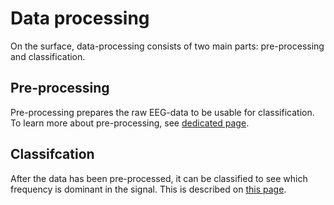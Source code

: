 # Data processing

On the surface, data-processing consists of two main parts: pre-processing and classification.

## Pre-processing

Pre-processing prepares the raw EEG-data to be usable for classification. To learn more about pre-processing, see [dedicated page](./data_processing/preprocessing.md).

## Classifcation

After the data has been pre-processed, it can be classified to see which frequency is dominant in the signal. This is described on [this page](./data_processing/classification.md).
